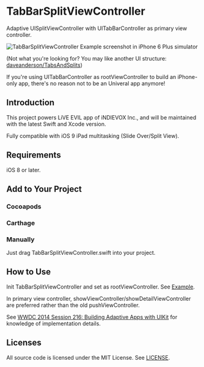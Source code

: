 # TabBarSplitViewController

Adaptive UISplitViewController with UITabBarController as primary view controller.

![TabBarSplitViewController Example screenshot in iPhone 6 Plus simulator](https://cloud.githubusercontent.com/assets/2727287/13248853/b94e38f2-da5b-11e5-8c21-c293dc37a73f.png)

(Not what you're looking for? You may like another UI structure: [daveanderson/TabsAndSplits](https://github.com/daveanderson/TabsAndSplits))

If you're using UITabBarController as rootViewController to build an iPhone-only app, there's no reason not to be an Univeral app anymore!

## Introduction

This project powers LiVE EVIL app of iNDIEVOX Inc., and will be maintained with the latest Swift and Xcode version. 

Fully compatible with iOS 9 iPad multitasking (Slide Over/Split View).

## Requirements 

iOS 8 or later. 

## Add to Your Project

### Cocoapods

### Carthage

### Manually

Just drag TabBarSplitViewController.swift into your project.

## How to Use

Init TabBarSplitViewController and set as rootViewController. See [Example](https://github.com/indievox-inc/TabBarSplitViewController/tree/master/Example/TabBarSplitViewControllerDemo).

In primary view controller, showViewController/showDetailViewController are preferred rather than the old pushViewController. 

See [WWDC 2014 Session 216: Building Adaptive Apps with UIKit](https://developer.apple.com/videos/play/wwdc2014-216) for knowledge of implementation details.

## Licenses

All source code is licensed under the MIT License. See [LICENSE](https://github.com/indievox-inc/TabBarSplitViewController/blob/master/LICENSE).
